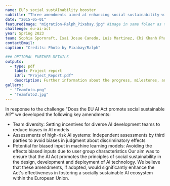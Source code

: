 ```yaml
---
name: EU’s social sustAInability booster
subtitle: "Three amendments aimed at enhancing social sustainability within the AI Act that will be proposed to the European Parliament"
date: "2015-05-01"
featuredImage: "migration-Ralph_Pixabay.jpg" #image in same folder as this file
challenge: eu-ai-act
year: Spring 2023
team: Sophia Spornraft, Isai Josue Canedo, Luis Martinez, Chi Khanh Phan
contactEmail:
caption: "Credits: Photo by Pixabay/Ralph"

### OPTIONAL FURTHER DETAILS
outputs:
  - type: pdf
    label: Project report
    iUrl: "Project_Report.pdf"
    description: Further information about the progress, milestones, and roadblocks.
gallery:
  - "Teamfoto.png"
  - "Teamfoto2.jpg"
---
```


In response to the challenge "Does the EU AI Act promote social sustainable AI?" we developed
the following key amendments:

- Team diversity: Setting incentives for diverse AI development teams to reduce biases in AI models
- Assessments of high-risk AI systems: Independent assessments by third parties to avoid biases in judgment about discriminatory effects
- Potential for biased input in machine learning models: Avoiding the effects biased inputs due to user group characteristics
  Our aim was to ensure that the AI Act promotes the principles of social sustainability in the
  design, development and deployment of AI technology. We believe that these amendments, if
  adopted, would significantly enhance the Act's effectiveness in fostering a socially sustainable
  AI ecosystem within the European Union.
